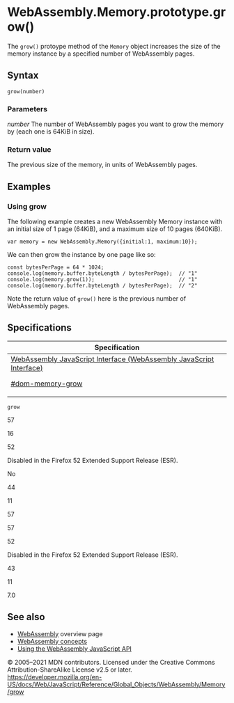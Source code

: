 # WebAssembly.Memory.prototype.grow()

The `grow()` protoype method of the `Memory` object increases the size of the memory instance by a specified number of WebAssembly pages.

## Syntax

    grow(number)

### Parameters

_number_
The number of WebAssembly pages you want to grow the memory by (each one is 64KiB in size).

### Return value

The previous size of the memory, in units of WebAssembly pages.

## Examples

### Using grow

The following example creates a new WebAssembly Memory instance with an initial size of 1 page (64KiB), and a maximum size of 10 pages (640KiB).

    var memory = new WebAssembly.Memory({initial:1, maximum:10});

We can then grow the instance by one page like so:

    const bytesPerPage = 64 * 1024;
    console.log(memory.buffer.byteLength / bytesPerPage);  // "1"
    console.log(memory.grow(1));                           // "1"
    console.log(memory.buffer.byteLength / bytesPerPage);  // "2"

Note the return value of `grow()` here is the previous number of WebAssembly pages.

## Specifications

<table>
<thead>
<tr class="header">
<th>Specification</th>
</tr>
</thead>
<tbody>
<tr class="odd">
<td>
<a href="https://webassembly.github.io/spec/js-api/#dom-memory-grow">WebAssembly JavaScript Interface (WebAssembly JavaScript Interface)
<br/>

<span class="small">#dom-memory-grow</span>
</a>
</td>
</tr>
</tbody>
</table>

`grow`

57

16

52

Disabled in the Firefox 52 Extended Support Release (ESR).

No

44

11

57

57

52

Disabled in the Firefox 52 Extended Support Release (ESR).

43

11

7.0

## See also

-   [WebAssembly](https://developer.mozilla.org/en-US/docs/WebAssembly) overview page
-   [WebAssembly concepts](https://developer.mozilla.org/en-US/docs/WebAssembly/Concepts)
-   [Using the WebAssembly JavaScript API](https://developer.mozilla.org/en-US/docs/WebAssembly/Using_the_JavaScript_API)

© 2005–2021 MDN contributors.
Licensed under the Creative Commons Attribution-ShareAlike License v2.5 or later.
<a href="https://developer.mozilla.org/en-US/docs/Web/JavaScript/Reference/Global_Objects/WebAssembly/Memory/grow" class="_attribution-link">https://developer.mozilla.org/en-US/docs/Web/JavaScript/Reference/Global_Objects/WebAssembly/Memory/grow</a>
